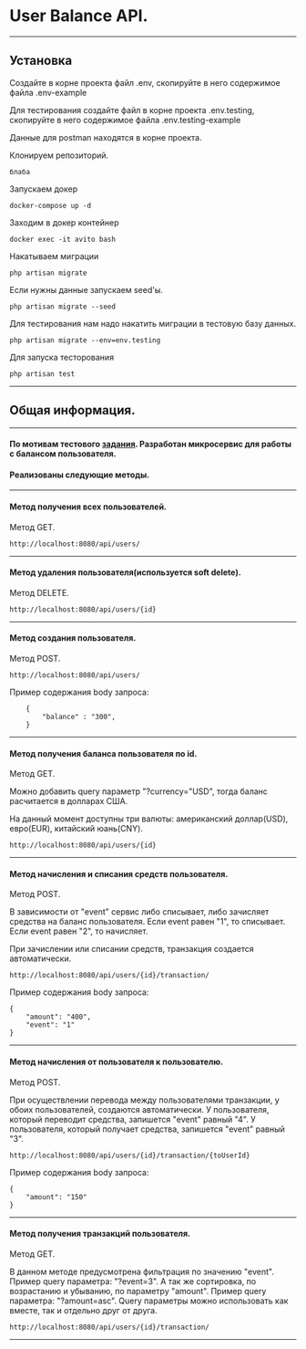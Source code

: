 # User Balance API.

___


## Установка
Создайте в корне проекта файл .env, скопируйте в него содержимое файла .env-example

Для тестирования создайте файл в корне проекта .env.testing, скопируйте в него содержимое файла .env.testing-example

Данные для postman находятся в корне проекта.


Клонируем репозиторий.

    блаба

Запускаем докер

    docker-compose up -d

Заходим в докер контейнер

    docker exec -it avito bash

Накатываем миграции 

    php artisan migrate

Если нужны данные запускаем seed'ы.

    php artisan migrate --seed
    
Для тестирования нам надо накатить миграции в тестовую базу данных.

    php artisan migrate --env=env.testing

Для запуска тесторования 

    php artisan test

    
___


## Общая информация.

___

#### По мотивам тестового [задания](https://github.com/avito-tech/autumn-2021-intern-assignment). Разработан микросервис для работы с балансом пользователя.

#### Реализованы следующие методы.
___


#### Метод получения всех пользователей. 
Метод GET.

    http://localhost:8080/api/users/


---
#### Метод удаления пользователя(используется soft delete). 
Метод DELETE.


    http://localhost:8080/api/users/{id}


---
#### Метод создания пользователя. 
Метод POST.


    http://localhost:8080/api/users/ 


Пример содержания body запроса:

        {
            "balance" : "300",
        }

---

#### Метод получения баланса пользователя по id.
Метод GET.

Можно добавить query параметр "?currency="USD", тогда баланс расчитается в долларах США.

На данный момент доступны три валюты: американский доллар(USD), евро(EUR), китайский юань(CNY).

    http://localhost:8080/api/users/{id}

---

#### Метод начисления и списания средств пользователя.
Метод POST.

В зависимости от "event" сервис либо списывает, либо зачисляет средства на баланс пользователя.
Если event равен "1", то списывает. Если event равен "2", то начисляет.

При зачислении или списании средств, транзакция создается автоматически.

    http://localhost:8080/api/users/{id}/transaction/

Пример содержания body запроса:

    {
        "amount": "400",
        "event": "1"
    }
---

#### Метод начисления от пользователя к пользователю.
Метод POST.

При осуществлении перевода между пользователями транзакции, у обоих пользователей, создаются автоматически.
У пользователя, который переводит средства, запишется "event" равный "4". 
У пользователя, который получает средства, запишется "event" равный "3".

    http://localhost:8080/api/users/{id}/transaction/{toUserId}

Пример содержания body запроса:

    {
        "amount": "150"
    }

___

#### Метод получения транзакций пользователя.
Метод GET.

В данном методе предусмотрена фильтрация по значению "event". Пример query параметра: "?event=3". 
А так же сортировка, по возрастанию и убыванию, по параметру "amount". Пример query параметра: "?amount=asc".
Query параметры можно использовать как вместе, так и отдельно друг от друга.  

    http://localhost:8080/api/users/{id}/transaction/
___

